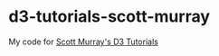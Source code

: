 # d3-tutorials-scott-murray

My code for [Scott Murray's D3 Tutorials](http://alignedleft.com/tutorials/d3)